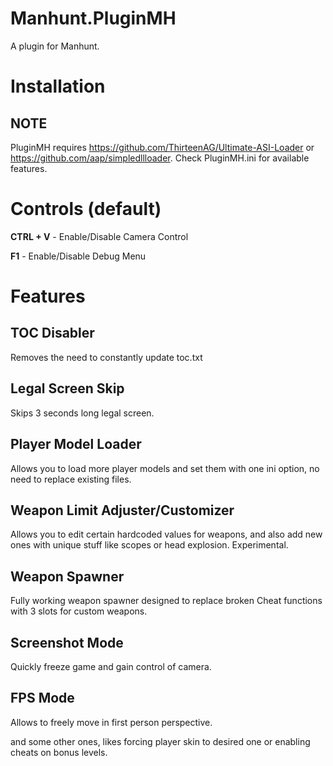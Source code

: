 # Manhunt.PluginMH
A plugin for Manhunt.

# Installation

## NOTE

PluginMH requires https://github.com/ThirteenAG/Ultimate-ASI-Loader or https://github.com/aap/simpledllloader.
Check PluginMH.ini for available features.


# Controls (default)
**CTRL + V** - Enable/Disable Camera Control

**F1** - Enable/Disable Debug Menu


# Features


## TOC Disabler ##

Removes the need to constantly update toc.txt

## Legal Screen Skip ##

Skips 3 seconds long legal screen.


## Player Model Loader ##

Allows you to load more player models and set them with one ini option, no need to replace existing files.


## Weapon Limit Adjuster/Customizer ##

Allows you to edit certain hardcoded values for weapons, and also add new ones with unique stuff like scopes or head explosion.
Experimental.

## Weapon Spawner ##

Fully working weapon spawner designed to replace broken Cheat functions with 3 slots for custom weapons.

## Screenshot Mode ##

Quickly freeze game and gain control of camera.

## FPS Mode ##

Allows to freely move in first person perspective.

and some other ones, likes forcing player skin to desired one or enabling cheats on bonus levels.

